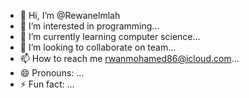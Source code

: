 - 👋 Hi, I’m @Rewanelmlah
- 👀 I’m interested in programming...
- 🌱 I’m currently learning computer science...
- 💞️ I’m looking to collaborate on team...
- 📫 How to reach me rwanmohamed86@icloud.com...
- 😄 Pronouns: ...
- ⚡ Fun fact: ...

<!---
Rewanelmlah/Rewanelmlah is a ✨ special ✨ repository because its `README.md` (this file) appears on your GitHub profile.
You can click the Preview link to take a look at your changes.
--->
